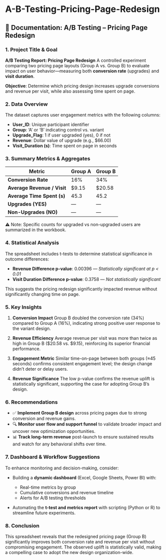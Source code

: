 # A-B-Testing-Pricing-Page-Redesign

## 📘 Documentation: A/B Testing – Pricing Page Redesign

### 1. **Project Title & Goal**

**A/B Testing Report: Pricing Page Redesign**
A controlled experiment comparing two pricing page layouts (Group A vs. Group B) to evaluate impact on user behavior—measuring both **conversion rate** (upgrades) and **visit duration**.

**Objective**: Determine which pricing design increases upgrade conversions and revenue per visit, while also assessing time spent on page.



### 2. **Data Overview**

The dataset captures user engagement metrics with the following columns:

* **User\_ID**: Unique participant identifier
* **Group**: ‘A’ or ‘B’ indicating control vs. variant
* **Upgrade\_Flag**: 1 if user upgraded (yes), 0 if not
* **Revenue**: Dollar value of upgrade (e.g., \$66.00)
* **Visit\_Duration (s)**: Time spent on page in seconds



### 3. **Summary Metrics & Aggregates**

| Metric                      | Group A | Group B |
| --------------------------- | ------- | ------- |
| **Conversion Rate**         | 16%     | 34%     |
| **Average Revenue / Visit** | \$9.15  | \$20.58 |
| **Average Time Spent (s)**  | 45.3    | 45.2    |
| **Upgrades (YES)**          | —       | —       |
| **Non-Upgrades (NO)**       | —       | —       |

⚠ Note: Specific counts for upgraded vs non-upgraded users are summarized in the workbook.



### 4. **Statistical Analysis**

The spreadsheet includes t-tests to determine statistical significance in outcome differences:

* **Revenue Difference p-value**: 0.00396 — *Statistically significant at p < 0.01*
* **Visit Duration Difference p-value**: 0.3758 — *Not statistically significant*

This suggests the pricing redesign significantly impacted revenue without significantly changing time on page.



### 5. **Key Insights**

1. **Conversion Impact**
   Group B doubled the conversion rate (34%) compared to Group A (16%), indicating strong positive user response to the variant design.

2. **Revenue Efficiency**
   Average revenue per visit was more than twice as high in Group B (\$20.58 vs. \$9.15), reinforcing its superior financial performance.

3. **Engagement Metric**
   Similar time-on-page between both groups (≈45 seconds) confirms consistent engagement level; the design change didn’t deter or delay users.

4. **Revenue Significance**
   The low p-value confirms the revenue uplift is statistically significant, supporting the case for adopting Group B’s design.



### 6. **Recommendations**

* ✅ **Implement Group B design** across pricing pages due to strong conversion and revenue gains.
* 🔍 **Monitor user flow and support funnel** to validate broader impact and uncover new optimization opportunities.
* 📊 **Track long-term revenue** post-launch to ensure sustained results and watch for any behavioral shifts over time.


### 7. **Dashboard & Workflow Suggestions**

To enhance monitoring and decision-making, consider:

* Building a **dynamic dashboard** (Excel, Google Sheets, Power BI) with:

  * Real-time metrics by group
  * Cumulative conversions and revenue timeline
  * Alerts for A/B testing thresholds
* Automating the **t-test and metrics report** with scripting (Python or R) to streamline future experiments.


### 8. **Conclusion**

This spreadsheet reveals that the redesigned pricing page (Group B) significantly improves both conversion rate and revenue per visit without compromising engagement. The observed uplift is statistically valid, making a compelling case to adopt the new design organization-wide.

